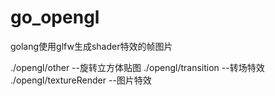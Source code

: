 # go_opengl

golang使用glfw生成shader特效的帧图片

./opengl/other         --旋转立方体贴图
./opengl/transition    --转场特效
./opengl/textureRender --图片特效
